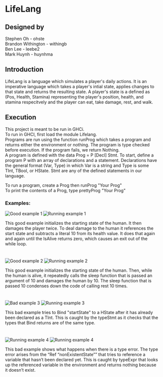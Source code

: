 # LifeLang
## Designed by
Stephen Oh - ohste  
Brandon Withington - withingb  
Ben Lee - leebe2  
Mark Huynh - huynhma  

## Introduction
LifeLang is a language which simulates a player's daily actions. It is an imperative language which takes a player's intial state, applies changes to that state and returns the resulting state. A player's state is a defined as (Pos, Health, Stamina) representing the player's position, health, and stamina respecitvely and the player can eat, take damage, rest, and walk. 

## Execution
This project is meant to be run in GHCi.  
To run in GHCI, first load the module Lifelang.  
Programs are run using the function runProg which takes a program and returns either the environment or nothing. The program is type checked before execution. If the program fails, we return Nothing.  
A program is defined with the data Prog = P [Decl] Stmt. To start, define a program P with an array of declarations and a statement. 
Declarations have the general format (Var, Type) in which Var is a string and Type is some TInt, TBool, or HState. Stmt are any of the defined statements in our language.  
  
To run a program, create a Prog then runProg "Your Prog"  
To print the contents of a Prog, type prettyProg "Your Prog"  
  
### Examples:  
![Good example 1](https://i.imgur.com/gQNrQOQ.png)
![Running example 1](https://i.imgur.com/zJmmfE7.png)

This good example initializes the starting state of the human. It then damages the player twice. To deal damage to the human it references the start state and subtracts a literal 10 from its health value. It does that again and again until the IsAlive returns zero, which causes an exit out of the while loop.

#

![Good example 2](https://i.imgur.com/XHe5YP6.png)
![Running example 2](https://i.imgur.com/mbaR7hj.png)

This good example initializes the starting state of the human. Then, while the human is alive, it repeatedly calls the sleep function that is passed an argument of 10 and damages the human by 10. The sleep function that is passed 10 condenses down the code of calling rest 10 times.

#

![Bad example 3](https://i.imgur.com/LoL3JOK.png)
![Running example 3](https://i.imgur.com/XOAu6du.png)

This bad example tries to Bind "startState" to a HState after it has already been declared as a TInt. This is caught by the typeStmt as it checks that the types that Bind returns are of the same type.

#

![Running example 4](https://i.imgur.com/vsu2PwJ.png)
![Running example 4](https://i.imgur.com/7JbemSd.png)

This bad example shows what happens when there is a type error. The type error arises from the “Ref “nonExistentState”” that tries to reference a variable that hasn’t been declared yet. This is caught by typeExpr that looks up the referenced variable in the environment and returns nothing because it doesn’t exist.
